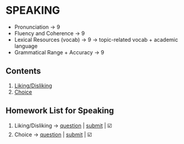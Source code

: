 # SPEAKING
- Pronunciation $\rightarrow$ 9
- Fluency and Coherence $\rightarrow$ 9
- Lexical Resources (vocab) $\rightarrow$ 9 $\rightarrow$ topic-related vocab + academic language
- Grammatical Range + Accuracy $\rightarrow$ 9
## Contents
1. [Liking/Disliking](https://github.com/S-ROLL/notebook.language/blob/main/BASIC%20IELTS_29/Speaking/Liking_Disliking.md)
2. [Choice](https://github.com/S-ROLL/notebook.language/blob/main/BASIC%20IELTS_29/Speaking/CHOICE%20QUESTIONS.md)
## Homework List for Speaking
1. Liking/Disliking -> [question](https://docs.google.com/document/d/1HHW2v5XKuEQLqqodME4ZsO8tdU7WcHHSv4sNajd2AMo/edit) | [submit](https://drive.google.com/drive/folders/1JnJnZMa7RJXK5A8_Ii7_C2byetTcYFxS) | ☑️
2. Choice -> [question](https://docs.google.com/document/d/1T57vS57hC1dz-_VI3lmalnc0_lgKRBKBQzxiYYFrWy8/edit) | [submit](https://drive.google.com/drive/folders/1J4-n1VGhiYVHaYNJtOBzgiyfhDI40Bey?fbclid=IwZXh0bgNhZW0CMTAAAR3Ap1pZqZ2kDr9K5ZBeJiSCq5v2Fff7DgqVgQKDM1rCQYpnWqRBJSLvI3U_aem_bG6q1l6PpMketaNqU1ZPYQ) | ☑️
